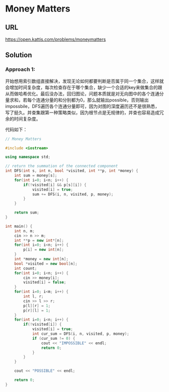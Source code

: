 # Money Matters
## URL

https://open.kattis.com/problems/moneymatters



## Solution

### Approach 1:

开始想用索引数组直接解决，发现无论如何都要判断是否属于同一个集合，这样就会增加时间复杂度，每次检查存在于哪个集合，缺少一个合适的key来做集合的跟从而做哈希优化。最后没办法，回归图论，问题本质就是对无向图中的各个连通分量求和，若每个连通分量的和分别都为0，那么就输出possible，否则输出impossbile，DFS遍历各个连通分量即可，因为对图的深度遍历还不是很熟悉，写了挺久。并查集跟第一种策略类似，因为根节点是无规律的，并查也容易造成冗余的时间复杂度。

代码如下：

```c++
// Money Matters

#include <iostream>

using namespace std;

// return the summation of the connected component
int DFS(int s, int n, bool *visited, int **p, int *money) {
	int sum = money[s];
	for(int i=0; i<n; i++) {
		if(!visited[i] && p[s][i]) {
			visited[i] = true;
			sum += DFS(i, n, visited, p, money);
		}
	}

	return sum;
}

int main() {
	int n, m;
	cin >> n >> m;
	int **p = new int*[n];
	for(int i=0; i<n; i++) {
		p[i] = new int[n];
	}
	int *money = new int[n];
	bool *visited = new bool[n];
	int count;
	for(int i=0; i<n; i++) {
		cin >> money[i];
		visited[i] = false;
	}
	for(int i=0; i<m; i++) {
		int l, r;
		cin >> l >> r;
		p[l][r] = 1;
		p[r][l] = 1;
	}
	for(int i=0; i<n; i++) {
		if(!visited[i]) {
			visited[i] = true;
			int cur_sum = DFS(i, n, visited, p, money);
			if (cur_sum != 0) {
				cout << "IMPOSSIBLE" << endl;
				return 0;
			}
		}
	}

	cout << "POSSIBLE" << endl;

	return 0;
}
```



